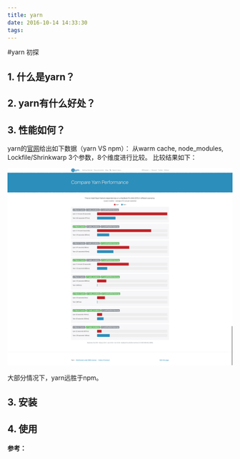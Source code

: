 ```yaml
---
title: yarn
date: 2016-10-14 14:33:30
tags:
---
```


#yarn 初探

## 1. 什么是yarn？


## 2. yarn有什么好处？



## 3. 性能如何？

yarn的[官网](https://yarnpkg.com/en/compare)给出如下数据（yarn VS npm）：
从warm cache, node_modules, Lockfile/Shrinkwarp 3个参数，8个维度进行比较。
比较结果如下：

<img src="./image/yarn_vs_npm.png" width="600" alt="yarn VS npm"/>

大部分情况下，yarn远胜于npm。


## 3. 安装




## 4. 使用


#### 参考：


